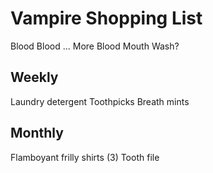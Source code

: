 
# Vampire Shopping List

Blood
Blood
... More Blood
Mouth Wash?

## Weekly

Laundry detergent
Toothpicks
Breath mints

## Monthly

Flamboyant frilly shirts (3)
Tooth file
